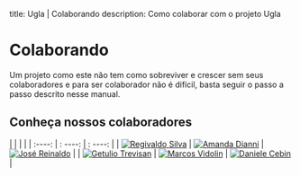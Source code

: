 title: Ugla | Colaborando
description: Como colaborar com o projeto Ugla

# Colaborando
Um projeto como este não tem como sobreviver e crescer sem seus colaboradores e para ser colaborador não é difícil, basta seguir o passo a passo descrito nesse manual.

## Conheça nossos colaboradores

|        |         |         |
| :----: | : ----: | : ----: |
| [![Regivaldo Silva](https://avatars3.githubusercontent.com/u/3513671?s=460&v=4)](https://github.com/regivaldo) | [![Amanda Dianni](https://avatars1.githubusercontent.com/u/2341868?s=400&v=4)](https://github.com/amandadianni) | [![José Reinaldo](https://avatars1.githubusercontent.com/u/15981343?s=460&v=4)](https://github.com/jreinaldooo) |
| [![Getulio Trevisan](https://avatars1.githubusercontent.com/u/49947397?s=460&v=4)](https://github.com/6et) | [![Marcos Vidolin](https://avatars3.githubusercontent.com/u/1648830?s=460&v=4)](https://github.com/marcosvidolin) | [![Daniele Cebin](https://avatars1.githubusercontent.com/u/1211879?s=460&v=4)](https://github.com/cebindani) |